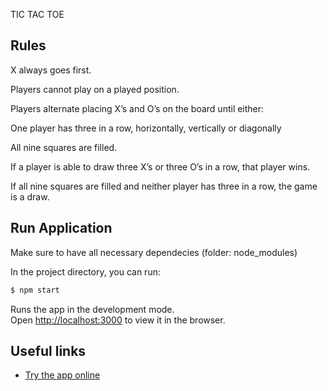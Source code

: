 TIC TAC TOE

##  Rules
X always goes first.

Players cannot play on a played position.

Players alternate placing X’s and O’s on the board until either:

One player has three in a row, horizontally, vertically or diagonally

All nine squares are filled.

If a player is able to draw three X’s or three O’s in a row, that player wins.

If all nine squares are filled and neither player has three in a row, the game is a draw.

## Run Application
Make sure to have all necessary dependecies (folder: node_modules)

In the project directory, you can run:

```bash
$ npm start
```

Runs the app in the development mode.<br>
Open [http://localhost:3000](http://localhost:3000) to view it in the browser.

## Useful links

- [Try the app online](http://agrumit.be/react/)